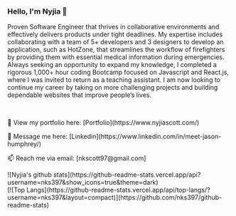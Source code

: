 ### Hello, I'm Nyjia 👋

<!--
**nks397/nks397** is a ✨ _special_ ✨ repository because its `README.md` (this file) appears on your GitHub profile.

Here are some ideas to get you started:

- 🔭 I’m currently working on ...
- 🌱 I’m currently learning ...
- 👯 I’m looking to collaborate on ...
- 🤔 I’m looking for help with ...
- 💬 Ask me about ...
- 📫 How to reach me: ...
- 😄 Pronouns: ...
- ⚡ Fun fact: ...
-->

<p>
Proven Software Engineer that thrives in collaborative environments and effectively delivers products under tight deadlines. My expertise includes collaborating with a team of 5+ developers and 3 designers to develop an application, such as HotZone, that streamlines the workflow of firefighters by providing them with essential medical information during emergencies. Always seeking an opportunity to expand my knowledge, I completed a rigorous 1,000+ hour coding Bootcamp focused on Javascript and React.js, where I was invited to return as a teaching assistant. I am now looking to continue my career by taking on more challenging projects and building dependable websites that improve people’s lives.
</p>
<br />
<p>👀 View my portfolio here: [Portfolio](https://www.nyjiascott.com/)</p>
<p>💬 Message me here: [Linkedin](https://www.linkedin.com/in/meet-jason-humphrey/)</p>
<p>📫 Reach me via email: [nkscott97@gmail.com]</p>
![Nyjia's github stats](https://github-readme-stats.vercel.app/api?username=nks397&show_icons=true&theme=dark)
<br />
[![Top Langs](https://github-readme-stats.vercel.app/api/top-langs/?username=nks397&layout=compact)](https://github.com/nks397/github-readme-stats)

